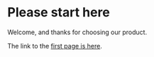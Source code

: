 # Please start here

Welcome, and thanks for choosing our product.

The link to the [first page is here](/docs/pageOne.html).
